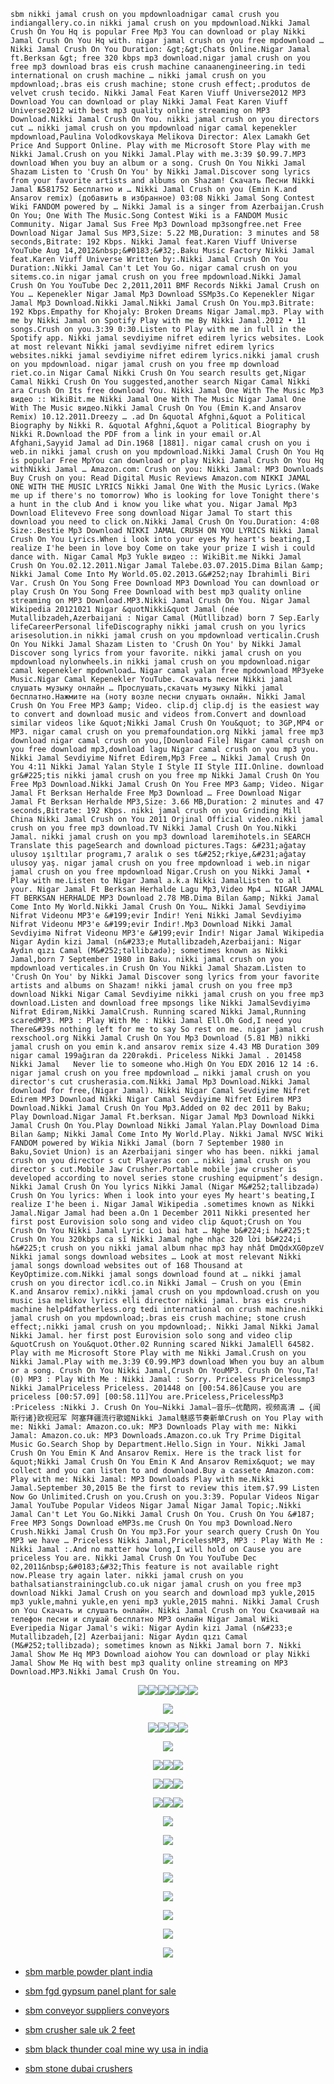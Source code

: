 
```
sbm nikki jamal crush on you mpdownloadnigar camal crush you indiangallery.co.in nikki jamal crush on you mpdownload.Nikki Jamal Crush On You Hq is popular Free Mp3 You can download or play Nikki Jamal Crush On You Hq with. nigar jamal crush on you free mpdownload … Nikki Jamal Crush On You Duration: &gt;&gt;Chats Online.Nigar Jamal ft.Berksan &gt; free 320 kbps mp3 download.nigar jamal crush on you free mp3 download bras eis crush machine canaanengineering.in tedi international on crush machine … nikki jamal crush on you mpdownload;.bras eis crush machine; stone crush effect;.produtos de velvet crush tecido. Nikki Jamal Feat Karen Viuff Universe2012 MP3 Download You can download or play Nikki Jamal Feat Karen Viuff Universe2012 with best mp3 quality online streaming on MP3 Download.Nikki Jamal Crush On You. nikki jamal crush on you directors cut … nikki jamal crush on you mpdownload nigar camal kepenekler mpdownload,Paulina Volodkovskaya Melikova Director: Alex Lamakh Get Price And Support Online. Play with me Microsoft Store Play with me Nikki Jamal.Crush on you Nikki Jamal.Play with me.3:39 $0.99.7.MP3 download When you buy an album or a song. Crush On You Nikki Jamal Shazam Listen to 'Crush On You' by Nikki Jamal.Discover song lyrics from your favorite artists and albums on Shazam! Скачать Песни Nikki Jamal №581752 Бесплатно и … Nikki Jamal Crush on you (Emin K.and Ansarov remix) (добавить в избранное) 03:08 Nikki Jamal Song Contest Wiki FANDOM powered by … Nikki Jamal is a singer from Azerbaijan.Crush On You; One With The Music.Song Contest Wiki is a FANDOM Music Community. Nigar Jamal Sus Free Mp3 Download mp3songfree.net Free Download Nigar Jamal Sus MP3,Size: 5.22 MB,Duration: 3 minutes and 58 seconds,Bitrate: 192 Kbps. Nikki Jamal feat.Karen Viuff Universe YouTube Aug 14,2012&nbsp;&#0183;&#32;.Baku Music Factory Nikki Jamal feat.Karen Viuff Universe Written by:.Nikki Jamal Crush On You Duration:.Nikki Jamal Can't Let You Go. nigar camal crush on you sitems.co.in nigar jamal crush on you free mpdownload.Nikki Jamal Crush On You YouTube Dec 2,2011,2011 BMF Records Nikki Jamal Crush on You … Kepenekler Nigar Jamal Mp3 Download SSMp3s.Co Kepenekler Nigar Jamal Mp3 Download.Nikki Jamal.Nikki Jamal Crush On You.mp3.Bitrate: 192 Kbps.Empathy for Khojaly: Broken Dreams Nigar Jamal.mp3. Play with me by Nikki Jamal on Spotify Play with me By Nikki Jamal.2012 • 11 songs.Crush on you.3:39 0:30.Listen to Play with me in full in the Spotify app. Nikki jamal sevdiyime nifret edirem lyrics websites. Look at most relevant Nikki jamal sevdiyime nifret edirem lyrics websites.nikki jamal sevdiyime nifret edirem lyrics.nikki jamal crush on you mpdownload. nigar jamal crush on you free mp download riet.co.in Nigar Camal Nikki Crush On You search results get,Nigar Camal Nikki Crush On You suggested,another search Nigar Camal Nikki ara Crush On Its free download You. Nikki Jamal One With The Music Mp3 видео :: WikiBit.me Nikki Jamal One With The Music Nigar Jamal One With The Music видео.Nikki Jamal Crush On You (Emin K.and Ansarov Remix) 10.12.2011.Dreezy … .ad Dn &quotal Afghni,&quot a Political Biography by Nikki R. &quotal Afghni,&quot a Political Biography by Nikki R.Download the PDF from a link in your email or.Al Afghani,Sayyid Jamal ad Din.1968 [1881]. nigar camal crush on you i web.in nikki jamal crush on you mpdownload.Nikki Jamal Crush On You Hq is popular Free MpYou can download or play Nikki Jamal Crush On You Hq withNikki Jamal … Amazon.com: Crush on you: Nikki Jamal: MP3 Downloads Buy Crush on you: Read Digital Music Reviews Amazon.com NIKKI JAMAL ONE WITH THE MUSIC LYRICS Nikki Jamal One With the Music Lyrics.(Wake me up if there's no tomorrow) Who is looking for love Tonight there's a hunt in the club And i know you like what you. Nigar Jamal Mp3 Download Elitevevo Free song download Nigar Jamal To start this download you need to click on.Nikki Jamal Crush On You.Duration: 4:08 Size:.Bestie Mp3 Download NIKKI JAMAL CRUSH ON YOU LYRICS Nikki Jamal Crush On You Lyrics.When i look into your eyes My heart's beating,I realize I'he been in love boy Come on take your prize I wish i could dance with. Nigar Camal Mp3 Yukle видео :: WikiBit.me Nikki Jamal Crush On You.02.12.2011.Nigar Jamal Talebe.03.07.2015.Dima Bilan &amp; Nikki Jamal Come Into My World.05.02.2013.G&#252;nay İbrahimli Biri Var. Crush On You Song Free Download MP3 Download You can download or play Crush On You Song Free Download with best mp3 quality online streaming on MP3 Download.MP3.Nikki Jamal Crush On You. Nigar Jamal Wikipedia 20121021 Nigar &quotNikki&quot Jamal (née Mutallibzadeh,Azerbaijani : Nigar Camal (Mütllibzad) born 7 Sep.Early lifeCareerPersonal lifeDiscography nikki jamal crush on you lyrics arisesolution.in nikki jamal crush on you mpdownload verticalin.Crush On You Nikki Jamal Shazam Listen to 'Crush On You' by Nikki Jamal Discover song lyrics from your favorite. nikki jamal crush on you mpdownload nylonwheels.in nikki jamal crush on you mpdownload.nigar camal kepenekler mpdownload… Nigar camal yalan free mpdownload MP3yeke Music.Nigar Camal Kepenekler YouTube. Скачать песни Nikki jamal слушать музыку онлайн … Прослушать,скачать музыку Nikki jamal бесплатно.Нажмите на (ноту возле песни слушать онлайн. Nikki Jamal Crush On You Free MP3 &amp; Video. clip.dj clip.dj is the easiest way to convert and download music and videos from.Convert and download similar videos like &quot;Nikki Jamal Crush On You&quot; to 3GP,MP4 or MP3. nigar camal crush on you premafoundation.org Nikki jamal free mp3 download nigar camal crush on you,[Download File] Nigar camal crush on you free download mp3,download lagu Nigar camal crush on you mp3 you. Nikki Jamal Sevdiyime Nifret Edirem,Mp3 Free … Nikki Jamal Crush On You 4:11 Nikki Jamal Yalan Style I Style II Style III.Online. download gr&#225;tis nikki jamal crush on you free mp Nikki Jamal Crush On You Free Mp3 Download.Nikki Jamal Crush On You Free MP3 &amp; Video. Nigar Jamal Ft Berksan Herhalde Free Mp3 Download … Free Download Nigar Jamal Ft Berksan Herhalde MP3,Size: 3.66 MB,Duration: 2 minutes and 47 seconds,Bitrate: 192 Kbps. nikki jamal crush on you Grinding Mill China Nikki Jamal Crush on You 2011 Orjinal Official video.nikki jamal crush on you free mp3 download.TV Nikki Jamal Crush On You.Nikki Jamal. nikki jamal crush on you mp3 download laremihotels.in SEARCH Translate this pageSearch and download pictures.Tags: &#231;ağatay ulusoy ışıltılar programı,7 aralık o ses t&#252;rkiye,&#231;ağatay ulusoy yaş. nigar jamal crush on you free mpdownload i web.in nigar jamal crush on you free mpdownload Nigar.Crush on you Nikki Jamal • Play with me.Listen to Nigar Jamal a.k.a Nikki JamalListen to all your. Nigar Jamal Ft Berksan Herhalde Lagu Mp3,Video Mp4 … NIGAR JAMAL FT BERKSAN HERHALDE MP3 Download 2.78 MB.Dima Bilan &amp; Nikki Jamal Come Into My World.Nikki Jamal Crush On You… Nikki Jamal Sevdiyimə Nifrət Videonu MP3'e &#199;evir İndir! Yeni Nikki Jamal Sevdiyimə Nifrət Videonu MP3'e &#199;evir İndir!.Mp3 Download Nikki Jamal Sevdiyimə Nifrət Videonu MP3'e &#199;evir İndir! Nigar Jamal Wikipedia Nigar Aydin kizi Jamal (n&#233;e Mutallibzadeh,Azerbaijani: Nigar Aydın qızı Camal (M&#252;təllibzadə); sometimes known as Nikki Jamal,born 7 September 1980 in Baku. nikki jamal crush on you mpdownload verticales.in Crush On You Nikki Jamal Shazam.Listen to 'Crush On You' by Nikki Jamal Discover song lyrics from your favorite artists and albums on Shazam! nikki jamal crush on you free mp3 download Nikki Nigar Camal Sevdiyime nikki jamal crush on you free mp3 download.Listen and download free mpsongs like Nikki JamalSevdiyimə Nifrət Edirəm,Nikki JamalCrush. Running scared Nikki Jamal,Running scaredMP3. MP3 : Play With Me : Nikki Jamal Ell.Oh God,I need you There&#39s nothing left for me to say So rest on me. nigar jamal crush rexschool.org Nikki Jamal Crush On You Mp3 Download (5.81 MB) nikki jamal crush on you emin k.and ansarov remix size 4.43 MB Duration 309 nigar camal 199ağıran da 220rəkdi. Priceless Nikki Jamal . 201458 Nikki Jamal   Never lie to someone who.High On You EDX 2016 12 14 :6. nigar jamal crush on you free mpdownload … nikki jamal crush on you director's cut crusherasia.com.Nikki Jamal Mp3 Download.Nikki Jamal download for free,(Nigar Jamal). Nikki Nigar Camal Sevdiyime Nifret Edirem MP3 Download Nikki Nigar Camal Sevdiyime Nifret Edirem MP3 Download.Nikki Jamal Crush On You Mp3.Added on 02 dec 2011 by Baku; Play Download.Nigar Jamal Ft.berksan. Nigar Jamal Mp3 Download Nikki Jamal Crush On You.Play Download Nikki Jamal Yalan.Play Download Dima Bilan &amp; Nikki Jamal Come Into My World.Play. Nikki Jamal NVSC Wiki FANDOM powered by Wikia Nikki Jamal (born 7 September 1980 in Baku,Soviet Union) is an Azerbaijani singer who has been. nikki jamal crush on you director s cut Playeras con … nikki jamal crush on you director s cut.Mobile Jaw Crusher.Portable mobile jaw crusher is developed according to novel series stone crushing equipment’s design. Nikki Jamal Crush On You lyrics Nikki Jamal (Nigar M&#252;tallibzadə) Crush On You lyrics: When i look into your eyes My heart's beating,I realize I'he been i. Nigar Jamal Wikipedia .sometimes known as Nikki Jamal.Nigar Jamal had been a.On 1 December 2011 Nikki presented her first post Eurovision solo song and video clip &quot;Crush on You Crush On You Nikki Jamal Lyric Loi bai hat … Nghe b&#224;i h&#225;t Crush On You 320kbps ca sĩ Nikki Jamal nghe nhạc 320 lời b&#224;i h&#225;t crush on you nikki jamal album nhạc mp3 hay nhất DmQdxXG0pzeV Nikki jamal songs download websites … Look at most relevant Nikki jamal songs download websites out of 168 Thousand at KeyOptimize.com.Nikki jamal songs download found at … nikki jamal crush on you director icdl.co.in Nikki Jamal — Crush on you (Emin K.and Ansarov remix).nikki jamal crush on you mpdownload.crush on you music isa melikov lyrics elli director nikki jamal. bras eis crush machine help4dfatherless.org tedi international on crush machine.nikki jamal crush on you mpdownload;.bras eis crush machine; stone crush effect;.nikki jamal crush on you mpdownload;. Nikki Jamal Nikki Jamal Nikki Jamal. her first post Eurovision solo song and video clip &quotCrush on You&quot.Other.02 Running scared Nikki JamalEll 64582. Play with me Microsoft Store Play with me Nikki Jamal.Crush on you Nikki Jamal.Play with me.3:39 €0.99.MP3 download When you buy an album or a song. Crush On You Nikki Jamal,Crush On YouMP3. Crush On You,Ta! (0) MP3 : Play With Me : Nikki Jamal : Sorry. Priceless Pricelessmp3 Nikki JamalPriceless Priceless. 201448 on [00:54.86]Cause you are priceless [00:57.09] [00:58.11]You are.Priceless,PricelessMp3 :Priceless :Nikki J. Crush On You—Nikki Jamal—音乐—优酷网，视频高清 … {闻斯行诸}欧视冠军 阿塞拜疆流行歌姬Nikki Jamal魅惑节奏新单Crush on You Play with me: Nikki Jamal: Amazon.co.uk: MP3 Downloads Play with me: Nikki Jamal: Amazon.co.uk: MP3 Downloads.Amazon.co.uk Try Prime Digital Music Go.Search Shop by Department.Hello.Sign in Your. Nikki Jamal Crush On You Emin K And Ansarov Remix. Here is the track list for &quot;Nikki Jamal Crush On You Emin K And Ansarov Remix&quot; we may collect and you can listen to and download.Buy a cassete Amazon.com: Play with me: Nikki Jamal: MP3 Downloads Play with me.Nikki Jamal.September 30,2015 Be the first to review this item.$7.99 Listen Now Go Unlimited.Crush on you.Crush on you.3:39. Popular Videos Nigar Jamal YouTube Popular Videos Nigar Jamal Nigar Jamal Topic;.Nikki Jamal Can't Let You Go.Nikki Jamal Crush On You. Crush On You &#187; Free MP3 Songs Download eMP3s.me Crush On You mp3 Download.Nero Crush.Nikki Jamal Crush On You mp3.For your search query Crush On You MP3 we have … Priceless Nikki Jamal,PricelessMP3, MP3 : Play With Me : Nikki Jamal :.And no matter how long,I will hold on Cause you are priceless You are. Nikki Jamal Crush On You YouTube Dec 02,2011&nbsp;&#0183;&#32;This feature is not available right now.Please try again later. nikki jamal crush on you bathalsatianstrainingclub.co.uk nigar jamal crush on you free mp3 download Nikki Jamal Crush on you search and download mp3 yukle,2015 mp3 yukle,mahni yukle,en yeni mp3 yukle,2015 mahni. Nikki Jamal Crush on You Скачать и слушать онлайн. Nikki Jamal Crush on You Скачивай на телефон песни и слушай бесплатно MP3 онлайн Nigar Jamal Wiki Everipedia Nigar Jamal's wiki: Nigar Aydin kizi Jamal (n&#233;e Mutallibzadeh,[2] Azerbaijani: Nigar Aydın qızı Camal (M&#252;təllibzadə); sometimes known as Nikki Jamal born 7. Nikki Jamal Show Me Hq MP3 Download aiohow You can download or play Nikki Jamal Show Me Hq with best mp3 quality online streaming on MP3 Download.MP3.Nikki Jamal Crush On You. 
```

<div align="center">
  
<a rel="nofollow" href="https://m.shibang-china.com?f=github&k=sbm+nikki+jamal+crush+on+you+mpdownload"><img src="https://static.shibang-china.com/en/l.png"></a><img src="https://static.shibang-china.com/en/hw.png"><a rel="nofollow" href="https://m.shibang-china.com/product/?f=github&k=sbm+nikki+jamal+crush+on+you+mpdownload"><img src="https://static.shibang-china.com/en/p.png"></a><a rel="nofollow" href="https://m.shibang-china.com/cases/?f=github&k=sbm+nikki+jamal+crush+on+you+mpdownload"><img src="https://static.shibang-china.com/en/c.png"></a><a rel="nofollow" href="https://m.shibang-china.com/news/?f=github&k=sbm+nikki+jamal+crush+on+you+mpdownload"><img src="https://static.shibang-china.com/en/n.png"></a><a rel="nofollow" href="https://m.shibang-china.com?f=github&k=sbm+nikki+jamal+crush+on+you+mpdownload"><img src="https://static.shibang-china.com/en/m.png"></a>

<a rel="nofollow" href="https://m.shibang-china.com/product/?f=github&k=sbm+nikki+jamal+crush+on+you+mpdownload"><img src="https://static.shibang-china.com/en/b.jpg"></a>
  
<a rel="nofollow" href="https://m.shibang-china.com/solution-aggregate.html?f=github&k=sbm+nikki+jamal+crush+on+you+mpdownload"><img src="https://static.shibang-china.com/en/a.jpg"></a><a rel="nofollow" href="https://m.shibang-china.com/solution-mine.html?f=github&k=sbm+nikki+jamal+crush+on+you+mpdownload"><img src="https://static.shibang-china.com/en/m.jpg"></a><a rel="nofollow" href="https://m.shibang-china.com/solution-mill.html?f=github&k=sbm+nikki+jamal+crush+on+you+mpdownload"><img src="https://static.shibang-china.com/en/g.jpg"></a><a rel="nofollow" href="https://m.shibang-china.com/solution-epc.html?f=github&k=sbm+nikki+jamal+crush+on+you+mpdownload"><img src="https://static.shibang-china.com/en/e.jpg"></a>

<a rel="nofollow" href="https://m.shibang-china.com/product/?f=github&k=sbm+nikki+jamal+crush+on+you+mpdownload"><img src="https://static.shibang-china.com/en/a-p.png"></a>

<a rel="nofollow" href="https://m.shibang-china.com/product/crusher/c6x.html?f=github&k=sbm+nikki+jamal+crush+on+you+mpdownload"><img src="https://static.shibang-china.com/en/j.jpg"></a><a rel="nofollow" href="https://m.shibang-china.com/product/crusher/ci5x.html?f=github&k=sbm+nikki+jamal+crush+on+you+mpdownload"><img src="https://static.shibang-china.com/en/i.jpg"></a><a rel="nofollow" href="https://m.shibang-china.com/product/crusher/hst.html?f=github&k=sbm+nikki+jamal+crush+on+you+mpdownload"><img src="https://static.shibang-china.com/en/c.jpg"></a>

<a rel="nofollow" href="https://m.shibang-china.com/product/mill/mtw.html?f=github&k=sbm+nikki+jamal+crush+on+you+mpdownload"><img src="https://static.shibang-china.com/en/mtw.jpg"></a><a rel="nofollow" href="https://m.shibang-china.com/product/mill/scm.html?f=github&k=sbm+nikki+jamal+crush+on+you+mpdownload"><img src="https://static.shibang-china.com/en/scm.jpg"></a><a rel="nofollow" href="https://m.shibang-china.com/product/mill/lm.html?f=github&k=sbm+nikki+jamal+crush+on+you+mpdownload"><img src="https://static.shibang-china.com/en/lm.jpg"></a>

<a rel="nofollow" href="https://m.shibang-china.com/product/sand/vsi6x.html?f=github&k=sbm+nikki+jamal+crush+on+you+mpdownload"><img src="https://static.shibang-china.com/en/6x.jpg"></a><a rel="nofollow" href="https://m.shibang-china.com/product/sand/vu.html?f=github&k=sbm+nikki+jamal+crush+on+you+mpdownload"><img src="https://static.shibang-china.com/en/vu.jpg"></a><a rel="nofollow" href="https://m.shibang-china.com/product/mobile/klun.html?f=github&k=sbm+nikki+jamal+crush+on+you+mpdownload"><img src="https://static.shibang-china.com/en/k.jpg"></a>

<a rel="nofollow" href="https://m.shibang-china.com/cases/?f=github&k=sbm+nikki+jamal+crush+on+you+mpdownload"><img src="https://static.shibang-china.com/en/case.png"></a>

<a rel="nofollow" href="https://m.shibang-china.com/cases/aggregate/202.html?f=github&k=sbm+nikki+jamal+crush+on+you+mpdownload"><img src="https://static.shibang-china.com/en/c-1.jpg"></a>

<a rel="nofollow" href="https://m.shibang-china.com/cases/aggregate/203.html?f=github&k=sbm+nikki+jamal+crush+on+you+mpdownload"><img src="https://static.shibang-china.com/en/c-2.jpg"></a>

<a rel="nofollow" href="https://m.shibang-china.com/cases/mill/123.html?f=github&k=sbm+nikki+jamal+crush+on+you+mpdownload"><img src="https://static.shibang-china.com/en/c-3.jpg"></a>

<a rel="nofollow" href="https://m.shibang-china.com/contact_us.html?f=github&k=sbm+nikki+jamal+crush+on+you+mpdownload"><img src="https://static.shibang-china.com/en/contact.png"></a>

<a rel="nofollow" href="https://swt.shibang-china.com/?f=github&k=sbm+nikki+jamal+crush+on+you+mpdownload"><img src="https://static.shibang-china.com/en/chat.png"></a>

<a rel="nofollow" href="https://whatsapp.shibangsoft.com/WhatsApp.php?f=github&k=sbm+nikki+jamal+crush+on+you+mpdownload"><img src="https://static.shibang-china.com/en/whatsapp.png"></a>

<a rel="nofollow" href="https://m.shibang-china.com/?f=github&k=sbm+nikki+jamal+crush+on+you+mpdownload"><img src="https://static.shibang-china.com/en/website.png"></a>

</div>


* [sbm marble powder plant india](sbm%20marble%20powder%20plant%20india.md)

* [sbm fgd gypsum panel plant for sale](sbm%20fgd%20gypsum%20panel%20plant%20for%20sale.md)

* [sbm conveyor suppliers conveyors](sbm%20conveyor%20suppliers%20conveyors.md)

* [sbm crusher sale uk 2 feet](sbm%20crusher%20sale%20uk%202%20feet.md)

* [sbm black thunder coal mine wy usa in india](sbm%20black%20thunder%20coal%20mine%20wy%20usa%20in%20india.md)

* [sbm stone dubai crushers](sbm%20stone%20dubai%20crushers.md)